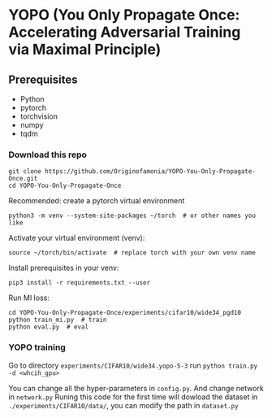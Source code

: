 # YOPO (You Only Propagate Once: Accelerating Adversarial Training via Maximal Principle)

## Prerequisites
* Python
* pytorch
* torchvision
* numpy
* tqdm

### Download this repo
```
git clone https://github.com/Originofamonia/YOPO-You-Only-Propagate-Once.git
cd YOPO-You-Only-Propagate-Once
```
Recommended: create a pytorch virtual environment
```
python3 -m venv --system-site-packages ~/torch  # or other names you like
```
Activate your virtual environment (venv):
```
source ~/torch/bin/activate  # replace torch with your own venv name
```
Install prerequisites in your venv:
```
pip3 install -r requirements.txt --user
```
Run MI loss:
```
cd YOPO-You-Only-Propagate-Once/experiments/cifar10/wide34_pgd10
python train_mi.py  # train
python eval.py  # eval
``` 

### YOPO training
Go to directory `experiments/CIFAR10/wide34.yopo-5-3`
run `python train.py -d <whcih_gpu>`

You can change all the hyper-parameters in `config.py`. And change network in `network.py`
Runing this code for the first time will dowload the dataset in `./experiments/CIFAR10/data/`, you can modify the path in `dataset.py`

<!--
## Experiment results

<center class="half">
    <img src="https://s2.ax1x.com/2019/05/16/EbamrT.jpg" width="300"/><img src="https://s2.ax1x.com/2019/05/16/EbatsK.jpg" width="300"/>
</center>
-->

